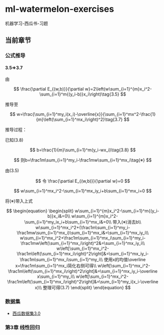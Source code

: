 # ml-watermelon-exercises

机器学习-西瓜书-习题

## 当前章节

### 公式推导

#### 3.5=>3.7

由

$$
\frac{\partial E_{(w,b)}}{\partial w}=2\left(w\sum_{i=1}^{m}x_i^2-\sum_{i=1}^m{(y_i-b)}x_i\right)\tag{3.5}
$$

推导至

$$
w=\frac{\sum_{i=1}^my_i(x_i)-\overline{x}}{\sum_{i=1}^mx^2-\frac{1}{m}\left(\sum_{i=1}^mx_i\right)^2}\tag{3.7}
$$

推导过程：

已知(3.8)

$$
b=\frac{1}{m}\sum_{i=1}^m(y_i-wx_i)\tag{3.8}
$$

$$
则b=\frac1m\sum_{i=1}^my_i-\frac1mw\sum_{i=1}^mx_i\tag{※}
$$

由(3.5)

$$
令 \frac{\partial E_{(w,b)}}{\partial w}=0
$$

$$
w\sum_{i=1}^mx_i^2-\sum_{i=1}^mx_iy_i+b\sum_{i=1}^mx_i=0
$$

将(※)带入上式

$$
\begin{equation}
\begin{split}
w\sum_{i=1}^{m}x_i^2-\sum_{i=1}^m{(y_i-b)}x_i&=0\\
w\sum_{i=1}^{m}x_i^2-\sum_{i=1}^my_ix_i+b\sum_{i=1}^mx_i&=0\\
带入(※)消去b\\
w\sum_{i=1}^mx_i^2+(\frac1m\sum_{i=1}^my_i-\frac1mw\sum_{i=1}^mx_i)\sum_{i=1}^mx_i&=\sum_{i=1}^mx_iy_i\\
w\sum_{i=1}^mx_i^2+\frac1m\sum_{i=1}^mx_i\sum_{i=1}^my_i-\frac1mw\left(\sum_{i=1}^mx_i\right)^2&=\sum_{i=1}^mx_iy_i\\
w\left[\sum_{i=1}^mx_i^2-\frac1m\left(\sum_{i=1}^mx_i\right)^2\right]&=\sum_{i=1}^mx_iy_i-\frac1m\sum_{i=1}^mx_i\sum_{i=1}^my_i\\
使用x的均值\overline x=\frac1m\sum_{i=1}^mx_i简化右侧可得\\
w\left[\sum_{i=1}^mx_i^2-\frac1m\left(\sum_{i=1}^mx_i\right)^2\right]&=\sum_{i=1}^mx_iy_i-\overline x\sum_{i=1}^my_i\\
w\left[\sum_{i=1}^mx_i^2-\frac1m\left(\sum_{i=1}^mx_i\right)^2\right]&=\sum_{i=1}^my_i(x_i-\overline x)\\
整理可得(3.7)
\end{split}
\end{equation}
$$

### 数据集

- [西瓜数据集3.0](dataset/watermelon-dataset-3.0.csv)

### 第3章 线性回归